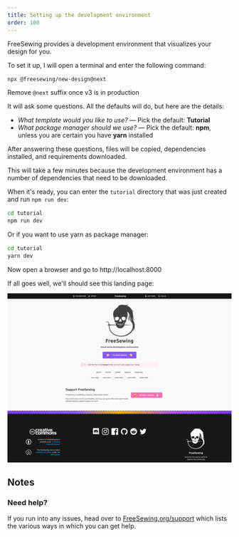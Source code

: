 ```yaml
---
title: Setting up the development environment
order: 100
---
```


FreeSewing provides a development environment that visualizes your design for you.

To set it up, I will open a terminal and enter the following command:

```sh
npx @freesewing/new-design@next
```
<Fixme compact>Remove `@next` suffix once v3 is in production</Fixme>

It will ask some questions.
All the defaults will do, but here are the details:

- *What template would you like to use?* — Pick the default: **Tutorial**
- *What package manager should we use?* — Pick the default: **npm**, unless you are certain you have **yarn** installed

After answering these questions, files will be copied, dependencies installed, and requirements downloaded.

<Note>

This will take a few minutes because the development environment has a number
of dependencies that need to be downloaded.

</Note>

When it's ready, you can enter the `tutorial` directory that was just created and run `npm run dev`:

```sh
cd tutorial
npm run dev
```

Or if you want to use yarn as package manager:

```sh
cd tutorial
yarn dev
```

Now open a browser and go to http://localhost:8000

If all goes well, we'll should see this landing page:

![The FreeSewing development environment](./nd.png)

## Notes

### Need help?

If you run into any issues, head over to [FreeSewing.org/support](https://next.freesewing.org/support)
which lists the various ways in which you can get help.

